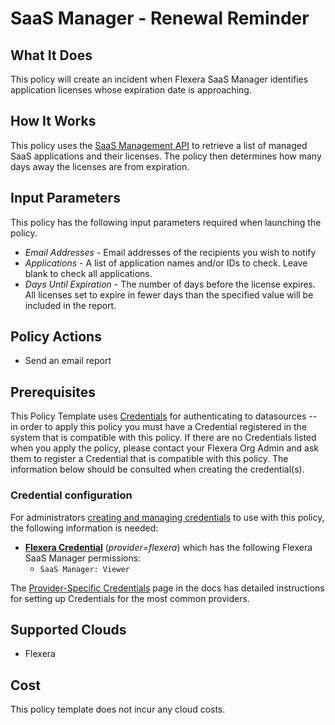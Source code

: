 # SaaS Manager - Renewal Reminder

## What It Does

This policy will create an incident when Flexera SaaS Manager identifies application licenses whose expiration date is approaching.

## How It Works

This policy uses the [SaaS Management API](https://developer.flexera.com/docs/api/saas/v1) to retrieve a list of managed SaaS applications and their licenses. The policy then determines how many days away the licenses are from expiration.

## Input Parameters

This policy has the following input parameters required when launching the policy.

- *Email Addresses* - Email addresses of the recipients you wish to notify
- *Applications* - A list of application names and/or IDs to check. Leave blank to check all applications.
- *Days Until Expiration* - The number of days before the license expires. All licenses set to expire in fewer days than the specified value will be included in the report.

## Policy Actions

- Send an email report

## Prerequisites

This Policy Template uses [Credentials](https://docs.flexera.com/flexera/EN/Automation/ManagingCredentialsExternal.htm) for authenticating to datasources -- in order to apply this policy you must have a Credential registered in the system that is compatible with this policy. If there are no Credentials listed when you apply the policy, please contact your Flexera Org Admin and ask them to register a Credential that is compatible with this policy. The information below should be consulted when creating the credential(s).

### Credential configuration

For administrators [creating and managing credentials](https://docs.flexera.com/flexera/EN/Automation/ManagingCredentialsExternal.htm) to use with this policy, the following information is needed:

- [**Flexera Credential**](https://docs.flexera.com/flexera/EN/Automation/ProviderCredentials.htm) (*provider=flexera*) which has the following Flexera SaaS Manager permissions:
  - `SaaS Manager: Viewer`

The [Provider-Specific Credentials](https://docs.flexera.com/flexera/EN/Automation/ProviderCredentials.htm) page in the docs has detailed instructions for setting up Credentials for the most common providers.

## Supported Clouds

- Flexera

## Cost

This policy template does not incur any cloud costs.
